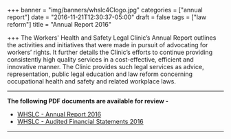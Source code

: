 +++
banner = "img/banners/whslc4Clogo.jpg"
categories = ["annual report"]
date = "2016-11-21T12:30:37-05:00"
draft = false
tags = ["law reform"]
title = "Annual Report 2016"

+++
The Workers' Health and Safety Legal Clinic’s Annual Report outlines the activities and initiatives that were made in pursuit of advocating for workers’ rights. It further details the Clinic’s efforts to continue providing consistently high quality services in a cost-effective, efficient and innovative manner. The Clinic provides such legal services as advice, representation, public legal education and law reform concerning occupational health and safety and related workplace laws.

* * *

**The following PDF documents are available for review -**

*   [WHSLC - Annual Report 2016](https://s3.amazonaws.com/newsletter.workers-safety.ca/newsletters/Clinic+References/2016+Annual+Report/Annual+Report+2016.pdf)
*   [WHSLC - Audited Financial Statements 2016](https://s3.amazonaws.com/newsletter.workers-safety.ca/newsletters/Clinic+References/2016+Annual+Report/Auditted+Financial+Statements+2016.pdf)

* * *